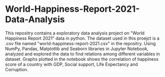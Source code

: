 # World-Happiness-Report-2021-Data-Analysis
This repositry contains a exploratory data analysis project on "World Happiness Report 2021" data in python. The dataset used in this proejct is a .csv file named "world-happiness-report-2021.csv" in the repositry. Using NumPy, Pandas, Matplotlib and Seaborn libraries in Jupyter Notebook, analyzed and explored the data to find relations among different variables in dataset. Graphs plotted in the notebook shows the correlation of happiness score of a country with GDP, Social support, Life Expectancy and Corruption.
